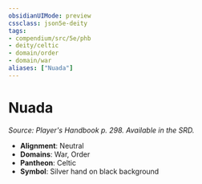 ```yaml
---
obsidianUIMode: preview
cssclass: json5e-deity
tags:
- compendium/src/5e/phb
- deity/celtic
- domain/order
- domain/war
aliases: ["Nuada"]
---
```

# Nuada
*Source: Player's Handbook p. 298. Available in the SRD.* 

- **Alignment**: Neutral
- **Domains**: War, Order
- **Pantheon**: Celtic
- **Symbol**: Silver hand on black background